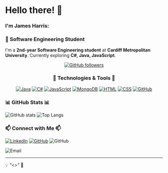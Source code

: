 # Hello there! 👋

### I'm James Harris:

### 🚀 Software Engineering Student

I'm a **2nd-year Software Engineering student** at **Cardiff Metropolitan University**. Currently exploring **C#, Java, JavaScript**.

<div align="center">

[![GitHub followers](https://img.shields.io/github/followers/jamesharris1307?label=Follow&style=social)](https://github.com/jamesharris1307)
  
### 🔧 Technologies & Tools 🔧

[![Java](https://img.shields.io/badge/Java-ED8B00?style=for-the-badge&logo=java&logoColor=white)](https://www.oracle.com/java/)
[![C#](https://img.shields.io/badge/C%23-239120?style=for-the-badge&logo=c-sharp&logoColor=white)](https://learn.microsoft.com/en-us/dotnet/csharp/)
[![JavaScript](https://img.shields.io/badge/JavaScript-F7DF1E?style=for-the-badge&logo=javascript&logoColor=black)](https://developer.mozilla.org/en-US/docs/Web/JavaScript)
[![MongoDB](https://img.shields.io/badge/MongoDB-47A248?style=for-the-badge&logo=mongodb&logoColor=white)](https://www.mongodb.com/)
[![HTML](https://img.shields.io/badge/HTML5-E34F26?style=for-the-badge&logo=html5&logoColor=white)](https://developer.mozilla.org/en-US/docs/Web/HTML)
[![CSS](https://img.shields.io/badge/CSS3-1572B6?style=for-the-badge&logo=css3&logoColor=white)](https://developer.mozilla.org/en-US/docs/Web/CSS)
[![GitHub](https://img.shields.io/badge/GitHub-181717?style=for-the-badge&logo=github&logoColor=white)](https://github.com/)


</div>

### 📊 GitHub Stats 📊

![GitHub stats](https://github-readme-stats.vercel.app/api?username=JamesHarris&show_icons=true&theme=dark)
![Top Langs](https://github-readme-stats.vercel.app/api/top-langs/?username=jamesharris1307&layout=compact&theme=dark)

<!--
### 🌟 Featured Projects 🌟
-->


### 📫 Connect with Me 📫

[![LinkedIn](https://img.shields.io/badge/LinkedIn-0077B5?style=for-the-badge&logo=linkedin&logoColor=white)](https://www.linkedin.com/in/james-harris1307)
[![GitHub](https://img.shields.io/badge/GitHub-100000?style=for-the-badge&logo=github&logoColor=white)](https://github.com/JamesHarris)
![GitHub](https://img.shields.io/badge/GitHub-181717?style=for-the-badge&logo=github&logoColor=white)

![Email](https://img.shields.io/badge/jamesharris1307@outlook.com-blue?style=flat-square&logo=outlook)


---

💡 *"<<Insert Something Here>>"* 🚀


